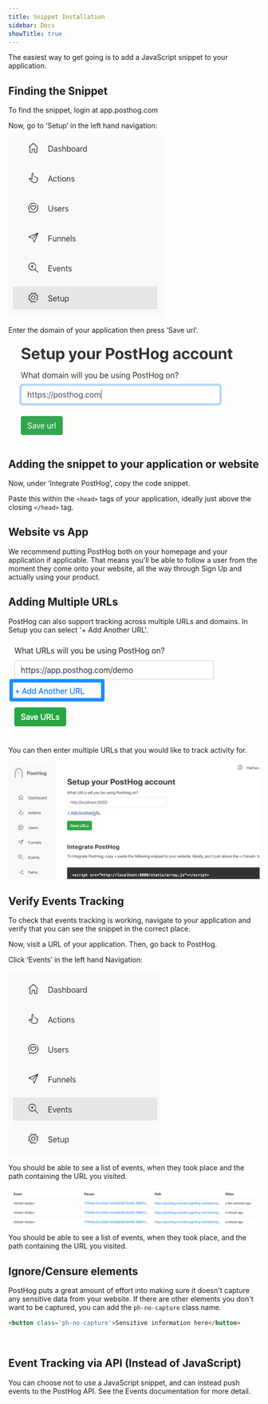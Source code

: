```yaml
---
title: Snippet Installation
sidebar: Docs
showTitle: true
---
```


The easiest way to get going is to add a JavaScript snippet to your application.

## Finding the Snippet

To find the snippet, login at app.posthog.com

Now, go to ‘Setup’ in the left hand navigation:

![Left hand navigation](../../images/02/Screenshot-2020-02-09-at-21.16.41.png)

Enter the domain of your application then press ‘Save url’.

![Select domain image](../../images/02/Screenshot-2020-02-09-at-21.17.37.png)

## Adding the snippet to your application or website

Now, under ‘Integrate PostHog’, copy the code snippet.

Paste this within the `<head>` tags of your application, ideally just above the closing `</head>` tag.

## Website vs App

We recommend putting PostHog both on your homepage and your application if applicable. That means you'll be able to follow a user from the moment they come onto your website, all the way through Sign Up and actually using your product.

## Adding Multiple URLs 

PostHog can also support tracking across multiple URLs and domains. In Setup you can select '+ Add Another URL'.

![Select urls](../../images/03/Posthog-14.png)

You can then enter multiple URLs that you would like to track activity for.

![setup multiple urls](../../images/03/setupmultipleurls.gif)

## Verify Events Tracking

To check that events tracking is working, navigate to your application and verify that you can see the snippet in the correct place.

Now, visit a URL of your application. Then, go back to PostHog.

Click ‘Events’ in the left hand Navigation:

![Left hand navigation, events selected](../../images/02/Screenshot-2020-02-09-at-21.18.55.png)

You should be able to see a list of events, when they took place and the path containing the URL you visited.

![Events list](../../images/02/Screenshot-2020-02-09-at-21.20.20.png)

You should be able to see a list of events, when they took place, and the path containing the URL you visited.

## Ignore/Censure elements
PostHog puts a great amount of effort into making sure it doesn't capture any sensitive data from your website. If there are other elements you don't want to be captured, you can add the `ph-no-capture` class name.

```html
<button class='ph-no-capture'>Sensitive information here</button>
```

<br>

## Event Tracking via API (Instead of JavaScript)

You can choose not to use a JavaScript snippet, and can instead push events to the PostHog API. See the Events documentation for more detail.